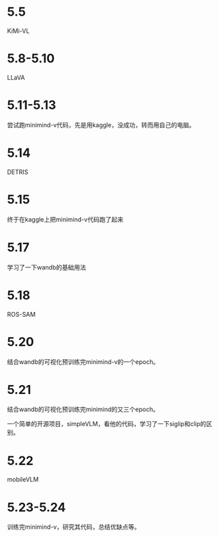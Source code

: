 # 5.5
KiMi-VL

# 5.8-5.10
LLaVA

# 5.11-5.13
尝试跑minimind-v代码，先是用kaggle，没成功，转而用自己的电脑。

# 5.14
DETRIS

# 5.15
终于在kaggle上把minimind-v代码跑了起来

# 5.17
学习了一下wandb的基础用法

# 5.18
ROS-SAM

# 5.20
结合wandb的可视化预训练完minimind-v的一个epoch。

# 5.21 
结合wandb的可视化预训练完minimind的又三个epoch。

一个简单的开源项目，simpleVLM，看他的代码，学习了一下siglip和clip的区别。

# 5.22
mobileVLM

# 5.23-5.24
训练完minimind-v，研究其代码，总结优缺点等。
